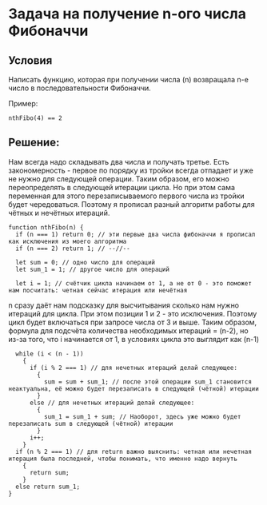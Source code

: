 # Задача на получение n-ого числа Фибоначчи

## Условия

Написать функцию, которая при получении числа (n) возвращала n-е число в последовательности Фибоначчи.

Пример:
```
nthFibo(4) == 2
```

## Решение:

Нам всегда надо складывать два числа и получать третье.
Есть закономерность - первое по порядку из тройки всегда отпадает и уже не нужно для следующей операции.
Таким образом, его можно переопределять в следующей итерации цикла.
Но при этом сама переменная для этого перезаписываемого первого числа из тройки будет чередоваться.
Поэтому я прописал разный алгоритм работы для чётных и нечётных итераций.

```  
function nthFibo(n) {
  if (n === 1) return 0; // эти первые два числа фибоначчи я прописал как исключения из моего алгоритма
  if (n === 2) return 1; // --//--
  
  let sum = 0; // одно число для операций
  let sum_1 = 1; // другое число для операций
  
  let i = 1; // счётчик цикла начинаем от 1, а не от 0 - это поможет нам посчитать: четная сейчас итерация или нечётная
```

n сразу даёт нам подсказку для высчитывания сколько нам нужно итераций для цикла.
При этом позиции 1 и 2 - это исключения. 
Поэтому цикл будет включаться при запросе числа от 3 и выше.
Таким образом, формула для подсчёта количества необходимых итераций = (n-2),
но из-за того, что i начинается от 1, в условиях цикла это выглядит как (n-1)
  
```
  while (i < (n - 1)) 
    {
      if (i % 2 === 1) // для нечетных итераций делай следующее:
        {
          sum = sum + sum_1; // после этой операции sum_1 становится неактуальна, её можно будет перезаписать в следующей (чётной) итерации
        }
      else // для нечетных итераций делай следующее: 
        {
          sum_1 = sum_1 + sum; // Наоборот, здесь уже можно будет перезаписать sum в следующей (чётной) итерации
        }
      i++;
    }
  if (n % 2 === 1) // для return важно выяснить: четная или нечетная итерация была последней, чтобы понимать, что именно надо вернуть
    {
      return sum;
    }
  else return sum_1;
}
```
